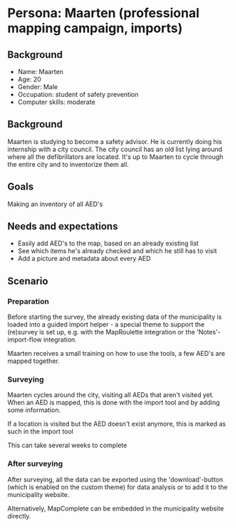 # Persona: Maarten (professional mapping campaign, imports)

## Background

- Name: Maarten
- Age: 20
- Gender: Male
- Occupation: student of safety prevention
- Computer skills: moderate

## Background

Maarten is studying to become a safety advisor. He is currently doing his internship with a city council.
The city council has an old list lying around where all the defibrillators are located.
It's up to Maarten to cycle through the entire city and to inventorize them all.

## Goals

Making an inventory of all AED's

## Needs and expectations

- Easily add AED's to the map, based on an already existing list
- See which items he's already checked and which he still has to visit
- Add a picture and metadata about every AED

## Scenario

### Preparation

Before starting the survey, the already existing data of the municipality is loaded into a guided import helper - a special theme to support the (re)survey is set up, e.g. with the MapRoulette integration or the 'Notes'-import-flow integration.

Maarten receives a small training on how to use the tools, a few AED's are mapped together.

### Surveying

Maarten cycles around the city, visiting all AEDs that aren't visited yet.
When an AED is mapped, this is done with the import tool and by adding some information.

If a location is visited but the AED doesn't exist anymore, this is marked as such in the import tool

This can take several weeks to complete

### After surveying

After surveying, all the data can be exported using the 'download'-button (which is enabled on the custom theme) for data analysis or to add it to the municipality website.

Alternatively, MapComplete can be embedded in the municipality website directly. 

